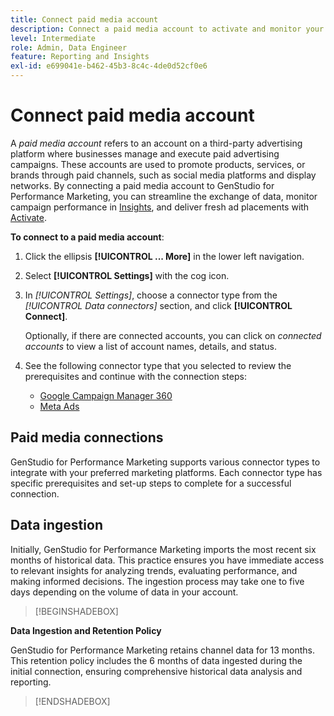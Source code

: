 ```yaml
---
title: Connect paid media account
description: Connect a paid media account to activate and monitor your ads and media with Adobe GenStudio for Performance Marketing.
level: Intermediate
role: Admin, Data Engineer
feature: Reporting and Insights
exl-id: e699041e-b462-45b3-8c4c-4de0d52cf0e6
---
```

# Connect paid media account

A _paid media account_ refers to an account on a third-party advertising platform where businesses manage and execute paid advertising campaigns. These accounts are used to promote products, services, or brands through paid channels, such as social media platforms and display networks. By connecting a paid media account to GenStudio for Performance Marketing, you can streamline the exchange of data, monitor campaign performance in [Insights](/help/user-guide/insights/overview.md), and deliver fresh ad placements with [Activate](/help/user-guide/activation/overview.md).

**To connect to a paid media account**:

1. Click the ellipsis **[!UICONTROL ... More]** in the lower left navigation.

1. Select **[!UICONTROL Settings]** with the cog icon.

1. In _[!UICONTROL Settings]_, choose a connector type from the _[!UICONTROL Data connectors]_ section, and click **[!UICONTROL Connect]**.

   Optionally, if there are connected accounts, you can click on _connected accounts_ to view a list of account names, details, and status.

1. See the following connector type that you selected to review the prerequisites and continue with the connection steps:

   - [Google Campaign Manager 360](google-cm360.md)
   - [Meta Ads](meta-ads.md)

## Paid media connections

GenStudio for Performance Marketing supports various connector types to integrate with your preferred marketing platforms. Each connector type has specific prerequisites and set-up steps to complete for a successful connection.

## Data ingestion

Initially, GenStudio for Performance Marketing imports the most recent six months of historical data. This practice ensures you have immediate access to relevant insights for analyzing trends, evaluating performance, and making informed decisions. The ingestion process may take one to five days depending on the volume of data in your account.

>[!BEGINSHADEBOX]

**Data Ingestion and Retention Policy**

GenStudio for Performance Marketing retains channel data for 13 months. This retention policy includes the 6 months of data ingested during the initial connection, ensuring comprehensive historical data analysis and reporting.

>[!ENDSHADEBOX]
